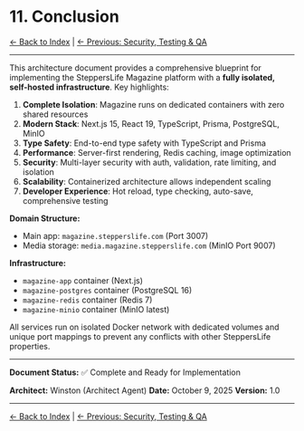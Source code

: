 # 11. Conclusion

[← Back to Index](index.md) | [← Previous: Security, Testing & QA](10-security-testing-qa.md)

---

This architecture document provides a comprehensive blueprint for implementing the SteppersLife Magazine platform with a **fully isolated, self-hosted infrastructure**. Key highlights:

1. **Complete Isolation**: Magazine runs on dedicated containers with zero shared resources
2. **Modern Stack**: Next.js 15, React 19, TypeScript, Prisma, PostgreSQL, MinIO
3. **Type Safety**: End-to-end type safety with TypeScript and Prisma
4. **Performance**: Server-first rendering, Redis caching, image optimization
5. **Security**: Multi-layer security with auth, validation, rate limiting, and isolation
6. **Scalability**: Containerized architecture allows independent scaling
7. **Developer Experience**: Hot reload, type checking, auto-save, comprehensive testing

**Domain Structure:**

- Main app: `magazine.stepperslife.com` (Port 3007)
- Media storage: `media.magazine.stepperslife.com` (MinIO Port 9007)

**Infrastructure:**

- `magazine-app` container (Next.js)
- `magazine-postgres` container (PostgreSQL 16)
- `magazine-redis` container (Redis 7)
- `magazine-minio` container (MinIO latest)

All services run on isolated Docker network with dedicated volumes and unique port mappings to prevent any conflicts with other SteppersLife properties.

---

**Document Status:** ✅ Complete and Ready for Implementation

**Architect:** Winston (Architect Agent)
**Date:** October 9, 2025
**Version:** 1.0

---

[← Back to Index](index.md) | [← Previous: Security, Testing & QA](10-security-testing-qa.md)
